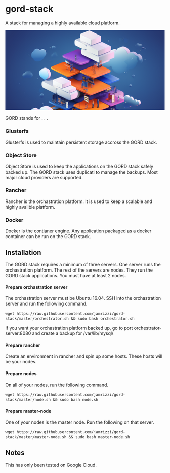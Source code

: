 # gord-stack

A stack for managing a highly available cloud platform.

![](assets/gord-stack.png)

GORD stands for . . .

### Glusterfs
Glusterfs is used to maintain persistent storage accross the GORD stack.
### Object Store
Object Store is used to keep the applications on the GORD stack safely backed up. The GORD stack uses duplicati to manage the backups. Most major cloud providers are supported.
### Rancher
Rancher is the orchastration platform. It is used to keep a scalable and highly availble platform.
### Docker
Docker is the contianer engine. Any application packaged as a docker container can be run on the GORD stack.

## Installation

The GORD stack requires a minimum of three servers. One server runs the orchastration platform. The rest of the servers are nodes. They run the GORD stack applications. You must have at least 2 nodes.

#### Prepare orchastration server
The orchastration server must be Ubuntu 16.04.
SSH into the orchastration server and run the following command.

```
wget https://raw.githubusercontent.com/jamrizzi/gord-stack/master/orchestrator.sh && sudo bash orchestrator.sh
```

If you want your orchastration platform backed up, go to port orchestrator-server:8080 and create a backup for /var/lib/mysql/ 

#### Prepare rancher

Create an environment in rancher and spin up some hosts. These hosts will be your nodes.

#### Prepare nodes

On all of your nodes, run the following command.

```
wget https://raw.githubusercontent.com/jamrizzi/gord-stack/master/node.sh && sudo bash node.sh
```

#### Prepare master-node

One of your nodes is the master node. Run the following on that server.

```
wget https://raw.githubusercontent.com/jamrizzi/gord-stack/master/master-node.sh && sudo bash master-node.sh
```

## Notes

This has only been tested on Google Cloud.
